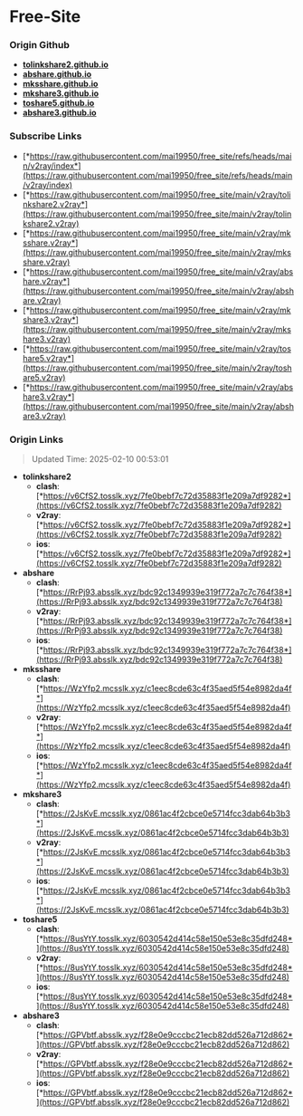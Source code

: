 # Free-Site

### Origin Github

- [**tolinkshare2.github.io**](https://github.com/tolinkshare2/tolinkshare2.github.io)
- [**abshare.github.io**](https://github.com/abshare/abshare.github.io)
- [**mksshare.github.io**](https://github.com/mksshare/mksshare.github.io)
- [**mkshare3.github.io**](https://github.com/mkshare3/mkshare3.github.io)
- [**toshare5.github.io**](https://github.com/toshare5/toshare5.github.io)
- [**abshare3.github.io**](https://github.com/abshare3/abshare3.github.io)

### Subscribe Links

- [*https://raw.githubusercontent.com/mai19950/free_site/refs/heads/main/v2ray/index*](https://raw.githubusercontent.com/mai19950/free_site/refs/heads/main/v2ray/index)
- [*https://raw.githubusercontent.com/mai19950/free_site/main/v2ray/tolinkshare2.v2ray*](https://raw.githubusercontent.com/mai19950/free_site/main/v2ray/tolinkshare2.v2ray)
- [*https://raw.githubusercontent.com/mai19950/free_site/main/v2ray/mksshare.v2ray*](https://raw.githubusercontent.com/mai19950/free_site/main/v2ray/mksshare.v2ray)
- [*https://raw.githubusercontent.com/mai19950/free_site/main/v2ray/abshare.v2ray*](https://raw.githubusercontent.com/mai19950/free_site/main/v2ray/abshare.v2ray)
- [*https://raw.githubusercontent.com/mai19950/free_site/main/v2ray/mkshare3.v2ray*](https://raw.githubusercontent.com/mai19950/free_site/main/v2ray/mkshare3.v2ray)
- [*https://raw.githubusercontent.com/mai19950/free_site/main/v2ray/toshare5.v2ray*](https://raw.githubusercontent.com/mai19950/free_site/main/v2ray/toshare5.v2ray)
- [*https://raw.githubusercontent.com/mai19950/free_site/main/v2ray/abshare3.v2ray*](https://raw.githubusercontent.com/mai19950/free_site/main/v2ray/abshare3.v2ray)

### Origin Links

> Updated Time: 2025-02-10 00:53:01

- **tolinkshare2**
  - **clash**: [*https://v6CfS2.tosslk.xyz/7fe0bebf7c72d35883f1e209a7df9282*](https://v6CfS2.tosslk.xyz/7fe0bebf7c72d35883f1e209a7df9282)
  - **v2ray**: [*https://v6CfS2.tosslk.xyz/7fe0bebf7c72d35883f1e209a7df9282*](https://v6CfS2.tosslk.xyz/7fe0bebf7c72d35883f1e209a7df9282)
  - **ios**: [*https://v6CfS2.tosslk.xyz/7fe0bebf7c72d35883f1e209a7df9282*](https://v6CfS2.tosslk.xyz/7fe0bebf7c72d35883f1e209a7df9282)
- **abshare**
  - **clash**: [*https://RrPj93.absslk.xyz/bdc92c1349939e319f772a7c7c764f38*](https://RrPj93.absslk.xyz/bdc92c1349939e319f772a7c7c764f38)
  - **v2ray**: [*https://RrPj93.absslk.xyz/bdc92c1349939e319f772a7c7c764f38*](https://RrPj93.absslk.xyz/bdc92c1349939e319f772a7c7c764f38)
  - **ios**: [*https://RrPj93.absslk.xyz/bdc92c1349939e319f772a7c7c764f38*](https://RrPj93.absslk.xyz/bdc92c1349939e319f772a7c7c764f38)
- **mksshare**
  - **clash**: [*https://WzYfp2.mcsslk.xyz/c1eec8cde63c4f35aed5f54e8982da4f*](https://WzYfp2.mcsslk.xyz/c1eec8cde63c4f35aed5f54e8982da4f)
  - **v2ray**: [*https://WzYfp2.mcsslk.xyz/c1eec8cde63c4f35aed5f54e8982da4f*](https://WzYfp2.mcsslk.xyz/c1eec8cde63c4f35aed5f54e8982da4f)
  - **ios**: [*https://WzYfp2.mcsslk.xyz/c1eec8cde63c4f35aed5f54e8982da4f*](https://WzYfp2.mcsslk.xyz/c1eec8cde63c4f35aed5f54e8982da4f)
- **mkshare3**
  - **clash**: [*https://2JsKvE.mcsslk.xyz/0861ac4f2cbce0e5714fcc3dab64b3b3*](https://2JsKvE.mcsslk.xyz/0861ac4f2cbce0e5714fcc3dab64b3b3)
  - **v2ray**: [*https://2JsKvE.mcsslk.xyz/0861ac4f2cbce0e5714fcc3dab64b3b3*](https://2JsKvE.mcsslk.xyz/0861ac4f2cbce0e5714fcc3dab64b3b3)
  - **ios**: [*https://2JsKvE.mcsslk.xyz/0861ac4f2cbce0e5714fcc3dab64b3b3*](https://2JsKvE.mcsslk.xyz/0861ac4f2cbce0e5714fcc3dab64b3b3)
- **toshare5**
  - **clash**: [*https://8usYtY.tosslk.xyz/6030542d414c58e150e53e8c35dfd248*](https://8usYtY.tosslk.xyz/6030542d414c58e150e53e8c35dfd248)
  - **v2ray**: [*https://8usYtY.tosslk.xyz/6030542d414c58e150e53e8c35dfd248*](https://8usYtY.tosslk.xyz/6030542d414c58e150e53e8c35dfd248)
  - **ios**: [*https://8usYtY.tosslk.xyz/6030542d414c58e150e53e8c35dfd248*](https://8usYtY.tosslk.xyz/6030542d414c58e150e53e8c35dfd248)
- **abshare3**
  - **clash**: [*https://GPVbtf.absslk.xyz/f28e0e9cccbc21ecb82dd526a712d862*](https://GPVbtf.absslk.xyz/f28e0e9cccbc21ecb82dd526a712d862)
  - **v2ray**: [*https://GPVbtf.absslk.xyz/f28e0e9cccbc21ecb82dd526a712d862*](https://GPVbtf.absslk.xyz/f28e0e9cccbc21ecb82dd526a712d862)
  - **ios**: [*https://GPVbtf.absslk.xyz/f28e0e9cccbc21ecb82dd526a712d862*](https://GPVbtf.absslk.xyz/f28e0e9cccbc21ecb82dd526a712d862)
